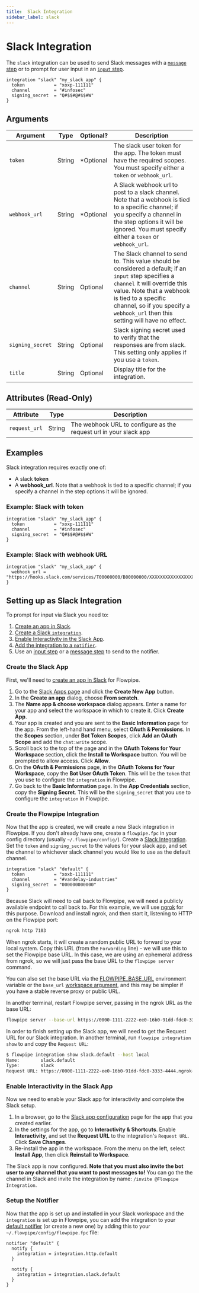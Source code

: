 ```yaml
---
title:  Slack Integration
sidebar_label: slack
---
```


# Slack Integration

The `slack` integration can be used to send Slack messages with a [`message` step](/docs/flowpipe-hcl/step/message) or to prompt for user input in an [`input` step](/docs/flowpipe-hcl/step/input).


```hcl
integration "slack" "my_slack_app" {
  token           = "xoxp-111111"
  channel         = "#infosec"
  signing_secret  = "Q#$$#@#$$#W"
}
```

## Arguments


| Argument        | Type      | Optional?   | Description
|-----------------|-----------|-------------|-----------------
| `token`         | String	  | *Optional	  | The slack user token for the app.  The token must have the required scopes. You must specify either a `token` or `webhook_url`.
| `webhook_url `  | String	  | *Optional	  | A Slack webhook url to post to a slack channel. Note that a webhook is tied to a specific channel; if you specify a channel in the step options it will be ignored. You must specify either a `token` or `webhook_url`.
| `channel`       | String	  | Optional	  | The Slack channel to send to.  This value should be considered a default; if an `input` step specifies a `channel` it will override this value.   Note that a webhook is tied to a specific channel, so if you specify a `webhook_url` then this setting will have no effect.
| `signing_secret`| String    | Optional    | Slack signing secret used to verify that the responses are from slack.  This setting only applies if you use a `token`.
| `title`         | String    | Optional    | Display title for the integration.


## Attributes (Read-Only)

| Attribute       | Type    |  Description
|-----------------|---------|-----------------
| `request_url`   | String  | The webhook URL to configure as the request url in your slack app


## Examples

Slack integration requires exactly one of:
- A slack **token**
- A **webhook_url**.  Note that a webhook is tied to a specific channel; if you specify a channel in the step options it will be ignored.


### Example: Slack with token

```hcl
integration "slack" "my_slack_app" {
  token           = "xoxp-111111"
  channel         = "#infosec"
  signing_secret  = "Q#$$#@#$$#W"
}
```


### Example: Slack with webhook URL

```hcl
integration "slack" "my_slack_app" {
  webhook_url = "https://hooks.slack.com/services/T00000000/B00000000/XXXXXXXXXXXXXXXXXXXXXXXX"
}
```


## Setting up as Slack Integration

To prompt for input via Slack you need to:
1. [Create an app in Slack](t#create-the-slack-app).
1. [Create a Slack `integration`](#create-the-flowpipe-integration).
1. [Enable Interactivity in the Slack App](#enable-interactivity-in-the-slack-app).
1. [Add the integration to a `notifier`](#setup-the-notifier).
1. Use an [input step](/docs/flowpipe-hcl/step/input) or a [message step](/docs/flowpipe-hcl/step/message) to send to the notifier.

### Create the Slack App
First, we'll need to [create an app in Slack](https://api.slack.com/start/quickstart) for Flowpipe.

1. Go to the [Slack Apps page](https://api.slack.com/apps/) and click the **Create New App** button.
1. In the **Create an app** dialog, choose **From scratch**.
1. The **Name app & choose workspace** dialog appears.  Enter a name for your app and select the workspace in which to create it.  Click **Create App**.
1. Your app is created and you are sent to the **Basic Information** page for the app.  From the left-hand hand menu, select **OAuth & Permissions**.  In the **Scopes** section, under **Bot Token Scopes**, click **Add an OAuth Scope** and add the `chat:write` scope.
1. Scroll back to the top of the page and in the **OAuth Tokens for Your Workspace** section, click the **Install to Workspace** button.  You will be prompted to allow access.  Click **Allow**.
1. On the **OAuth & Permissions** page, in the **OAuth Tokens for Your Workspace**, copy the **Bot User OAuth Token**.  This will be the `token` that you use to configure the `integration` in Flowpipe.
1. Go back to the **Basic Information** page.  In the **App Credentials** section, copy the **Signing Secret**.   This will be the `signing_secret` that you use to configure the `integration` in Flowpipe.


### Create the Flowpipe Integration

Now that the app is created, we will create a new Slack integration in Flowpipe.  If you don't already have one, create a `flowpipe.fpc` in your config directory (usually `~/.flowpipe/config/`).  Create a [Slack Integration](/docs/reference/config-files/integration/slack).  Set the `token` and `signing_secret` to the values for your slack app, and set the channel to whichever slack channel you would like to use as the default channel.

```hcl
integration "slack" "default" {
  token           = "xoxb-111111"
  channel         = "#vandelay-industries"
  signing_secret  = "000000000000"
}
```

Because Slack will need to call back to Flowpipe, we will need a publicly available endpoint to call back to.  For this example, we will use [ngrok](https://ngrok.com/) for this purpose.  Download and install ngrok, and then start it, listening to HTTP on the Flowpipe port:
```bash
ngrok http 7103
```

When ngrok starts, it will create a random public URL to forward to your local system.  Copy this URL (from the `Forwarding` line) - we will use this to set the Flowpipe base URL.  In this case, we are using an ephemeral address from ngrok, so we will just pass the base URL to the `flowpipe server` command.

You can also set the base URL via the [FLOWPIPE_BASE_URL](/docs/reference/env-vars/flowpipe_base_url) environment variable or the `base_url` [workspace argument](/docs/reference/config-files/workspace), and this may be simpler if you have a stable reverse proxy or public URL.

In another terminal, restart Flowpipe server, passing in the ngrok URL as the base URL:

```bash
flowpipe server --base-url https://0000-1111-2222-ee0-16b0-91dd-fdc0-3333-4444.ngrok-free.app
```

In order to finish setting up the Slack app, we will need to get the Request URL for our Slack integration.  In another terminal, run `flowpipe integration show` to and copy the `Request URL`:

```bash
$ flowpipe integration show slack.default --host local
Name:        slack.default
Type:        slack
Request URL: https://0000-1111-2222-ee0-16b0-91dd-fdc0-3333-4444.ngrok-free.app/api/latest/hook/integration.slack.default/0000000000000a565c4b466152f660b3bf873b83cd83e27c011c8000000000000
```

### Enable Interactivity in the Slack App

Now we need to enable your Slack app for interactivity and complete the Slack setup.
1. In a browser, go to the [Slack app configuration](https://api.slack.com/apps) page for the app that you created earlier.
1. In the settings for the app, go to **Interactivity & Shortcuts**.  Enable **Interactivity**, and set the **Request URL** to the integration's `Request URL`.  Click **Save Changes**.
1. Re-install the app in the workspace.  From the menu on the left, select **Install App**, then click **Reinstall to Workspace**.


The Slack app is now configured.  **Note that you must also invite the bot user to any channel that you want to post messages to!**  You can go the the channel in Slack and invite the integration by name: `/invite @Flowpipe Integration`.


### Setup the Notifier

Now that the app is set up and installed in your Slack workspace and the `integration` is set up in Flowpipe, you can add the integration to your [default notifier](/docs/reference/config-files/notifier) (or create a new one) by adding this to your `~/.flowpipe/config/flowpipe.fpc` file:

```hcl
notifier "default" {
  notify {
    integration = integration.http.default
  }

  notify {
    integration = integration.slack.default
  }
}
```